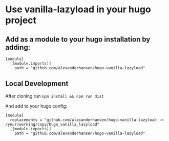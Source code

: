 # Use vanilla-lazyload in your hugo project


## Add as a module to your hugo installation by adding:

```
[module]
  [[module.imports]]
    path = "github.com/alexanderhansen/hugo-vanilla-lazyload"
```

## Local Development

After cloning run ```npm install && npm run dist```

And add to your hugo config:

``` 
[module]
  replacements = "github.com/alexanderhansen/hugo-vanilla-lazyload -> /your/working/copy/hugo_vanilla_lazyload"
  [[module.imports]]
    path = "github.com/alexanderhansen/hugo-vanilla-lazyload"

```